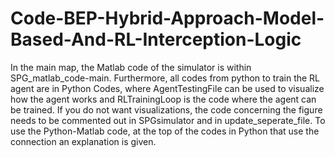 # Code-BEP-Hybrid-Approach-Model-Based-And-RL-Interception-Logic

In the main map, the Matlab code of the simulator is within SPG_matlab_code-main. Furthermore, all codes from python to train the RL agent are in Python Codes, where AgentTestingFile can be used to visualize how the agent works and RLTrainingLoop is the code where the agent can be trained. If you do not want visualizations, the code concerning the figure needs to be commented out in SPGsimulator and in update_seperate_file. 
To use the Python-Matlab code, at the top of the codes in Python that use the connection an explanation is given.
